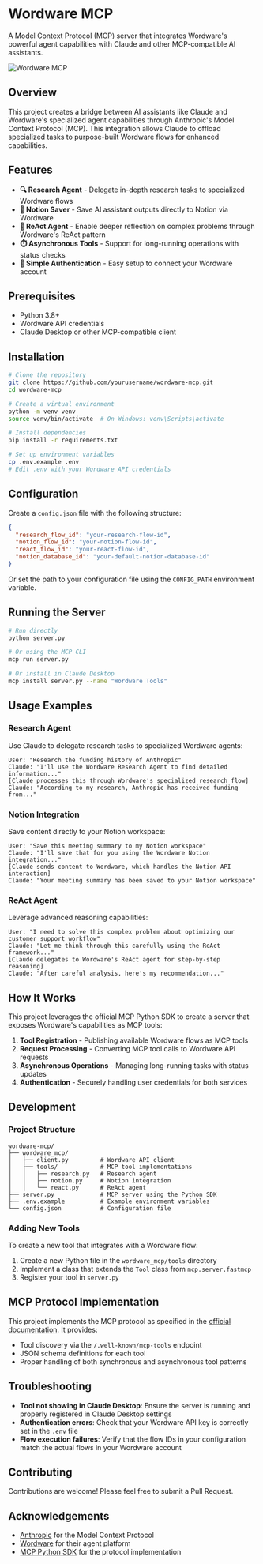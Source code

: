 # Wordware MCP

A Model Context Protocol (MCP) server that integrates Wordware's powerful agent capabilities with Claude and other MCP-compatible AI assistants.

![Wordware MCP](https://mintlify.s3.us-west-1.amazonaws.com/wordware/images/get-started/api/trigger-api.png)

## Overview

This project creates a bridge between AI assistants like Claude and Wordware's specialized agent capabilities through Anthropic's Model Context Protocol (MCP). This integration allows Claude to offload specialized tasks to purpose-built Wordware flows for enhanced capabilities.

## Features

- **🔍 Research Agent** - Delegate in-depth research tasks to specialized Wordware flows
- **📝 Notion Saver** - Save AI assistant outputs directly to Notion via Wordware
- **🤔 ReAct Agent** - Enable deeper reflection on complex problems through Wordware's ReAct pattern
- **⏱️ Asynchronous Tools** - Support for long-running operations with status checks
- **🔑 Simple Authentication** - Easy setup to connect your Wordware account

## Prerequisites

- Python 3.8+
- Wordware API credentials
- Claude Desktop or other MCP-compatible client

## Installation

```bash
# Clone the repository
git clone https://github.com/yourusername/wordware-mcp.git
cd wordware-mcp

# Create a virtual environment
python -m venv venv
source venv/bin/activate  # On Windows: venv\Scripts\activate

# Install dependencies
pip install -r requirements.txt

# Set up environment variables
cp .env.example .env
# Edit .env with your Wordware API credentials
```

## Configuration

Create a `config.json` file with the following structure:

```json
{
  "research_flow_id": "your-research-flow-id",
  "notion_flow_id": "your-notion-flow-id",
  "react_flow_id": "your-react-flow-id",
  "notion_database_id": "your-default-notion-database-id"
}
```

Or set the path to your configuration file using the `CONFIG_PATH` environment variable.

## Running the Server

```bash
# Run directly
python server.py

# Or using the MCP CLI
mcp run server.py

# Or install in Claude Desktop
mcp install server.py --name "Wordware Tools"
```

## Usage Examples

### Research Agent

Use Claude to delegate research tasks to specialized Wordware agents:

```
User: "Research the funding history of Anthropic"
Claude: "I'll use the Wordware Research Agent to find detailed information..."
[Claude processes this through Wordware's specialized research flow]
Claude: "According to my research, Anthropic has received funding from..."
```

### Notion Integration

Save content directly to your Notion workspace:

```
User: "Save this meeting summary to my Notion workspace"
Claude: "I'll save that for you using the Wordware Notion integration..."
[Claude sends content to Wordware, which handles the Notion API interaction]
Claude: "Your meeting summary has been saved to your Notion workspace"
```

### ReAct Agent

Leverage advanced reasoning capabilities:

```
User: "I need to solve this complex problem about optimizing our customer support workflow"
Claude: "Let me think through this carefully using the ReAct framework..."
[Claude delegates to Wordware's ReAct agent for step-by-step reasoning]
Claude: "After careful analysis, here's my recommendation..."
```

## How It Works

This project leverages the official MCP Python SDK to create a server that exposes Wordware's capabilities as MCP tools:

1. **Tool Registration** - Publishing available Wordware flows as MCP tools
2. **Request Processing** - Converting MCP tool calls to Wordware API requests
3. **Asynchronous Operations** - Managing long-running tasks with status updates
4. **Authentication** - Securely handling user credentials for both services

## Development

### Project Structure

```
wordware-mcp/
├── wordware_mcp/
│   ├── client.py         # Wordware API client
│   ├── tools/            # MCP tool implementations
│   │   ├── research.py   # Research agent
│   │   ├── notion.py     # Notion integration
│   │   └── react.py      # ReAct agent
├── server.py             # MCP server using the Python SDK
├── .env.example          # Example environment variables
└── config.json           # Configuration file
```

### Adding New Tools

To create a new tool that integrates with a Wordware flow:

1. Create a new Python file in the `wordware_mcp/tools` directory
2. Implement a class that extends the `Tool` class from `mcp.server.fastmcp`
3. Register your tool in `server.py`

## MCP Protocol Implementation

This project implements the MCP protocol as specified in the [official documentation](https://modelcontextprotocol.io/). It provides:

- Tool discovery via the `/.well-known/mcp-tools` endpoint
- JSON schema definitions for each tool
- Proper handling of both synchronous and asynchronous tool patterns

## Troubleshooting

- **Tool not showing in Claude Desktop**: Ensure the server is running and properly registered in Claude Desktop settings
- **Authentication errors**: Check that your Wordware API key is correctly set in the `.env` file
- **Flow execution failures**: Verify that the flow IDs in your configuration match the actual flows in your Wordware account

## Contributing

Contributions are welcome! Please feel free to submit a Pull Request.


## Acknowledgements

- [Anthropic](https://www.anthropic.com/) for the Model Context Protocol
- [Wordware](https://wordware.ai/) for their agent platform
- [MCP Python SDK](https://github.com/modelcontextprotocol/python-sdk) for the protocol implementation
